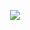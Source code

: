 <p align="center"> <img src="https://cdn.discordapp.com/attachments/992043582649274439/1308927993930055720/naoya_todou-removebg-preview.png?ex=673fb9b0&is=673e6830&hm=1bcd18c5a9ef3f706074f12af2ffd4b4b82bb7ecc0aa8951fa09bdeab2395661&=&format=webp&quality=lossless&width=472&height=631"> 

